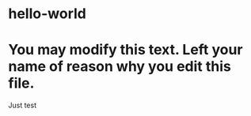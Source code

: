 # hello-world
# You may modify this text. Left your name of reason why you edit this file.
Just test
